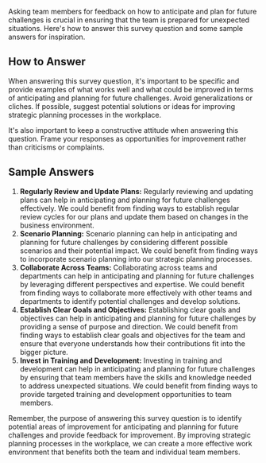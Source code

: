 

Asking team members for feedback on how to anticipate and plan for future challenges is crucial in ensuring that the team is prepared for unexpected situations. Here's how to answer this survey question and some sample answers for inspiration.

How to Answer
-------------

When answering this survey question, it's important to be specific and provide examples of what works well and what could be improved in terms of anticipating and planning for future challenges. Avoid generalizations or cliches. If possible, suggest potential solutions or ideas for improving strategic planning processes in the workplace.

It's also important to keep a constructive attitude when answering this question. Frame your responses as opportunities for improvement rather than criticisms or complaints.

Sample Answers
--------------

1. **Regularly Review and Update Plans:** Regularly reviewing and updating plans can help in anticipating and planning for future challenges effectively. We could benefit from finding ways to establish regular review cycles for our plans and update them based on changes in the business environment.
2. **Scenario Planning:** Scenario planning can help in anticipating and planning for future challenges by considering different possible scenarios and their potential impact. We could benefit from finding ways to incorporate scenario planning into our strategic planning processes.
3. **Collaborate Across Teams:** Collaborating across teams and departments can help in anticipating and planning for future challenges by leveraging different perspectives and expertise. We could benefit from finding ways to collaborate more effectively with other teams and departments to identify potential challenges and develop solutions.
4. **Establish Clear Goals and Objectives:** Establishing clear goals and objectives can help in anticipating and planning for future challenges by providing a sense of purpose and direction. We could benefit from finding ways to establish clear goals and objectives for the team and ensure that everyone understands how their contributions fit into the bigger picture.
5. **Invest in Training and Development:** Investing in training and development can help in anticipating and planning for future challenges by ensuring that team members have the skills and knowledge needed to address unexpected situations. We could benefit from finding ways to provide targeted training and development opportunities to team members.

Remember, the purpose of answering this survey question is to identify potential areas of improvement for anticipating and planning for future challenges and provide feedback for improvement. By improving strategic planning processes in the workplace, we can create a more effective work environment that benefits both the team and individual team members.
